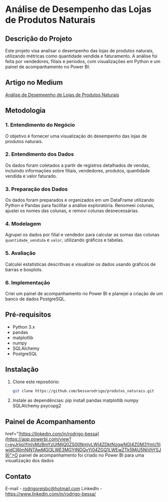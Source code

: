 # Análise de Desempenho das Lojas de Produtos Naturais

## Descrição do Projeto

Este projeto visa analisar o desempenho das lojas de produtos naturais, utilizando métricas como quantidade vendida e faturamento. A análise foi feita por vendedores, filiais e períodos, com visualizações em Python e um painel de acompanhamento no Power BI.

## Artigo no Medium

[Análise de Desempenho de Lojas de Produtos Naturais](https://medium.com/@reisrodri/an%C3%A1lise-de-desempenho-de-lojas-de-produtos-naturais-em-salvador-um-estudo-de-caso-8fe3e39e60c2)

## Metodologia

### 1. Entendimento do Negócio
O objetivo é fornecer uma visualização do desempenho das lojas de produtos naturais.

### 2. Entendimento dos Dados
Os dados foram coletados a partir de registros detalhados de vendas, incluindo informações sobre filiais, vendedores, produtos, quantidade vendida e valor faturado.

### 3. Preparação dos Dados
Os dados foram preparados e organizados em um DataFrame utilizando Python e Pandas para facilitar a análise exploratória. Renomeei colunas, ajustei os nomes das colunas, e removi colunas desnecessárias.

### 4. Modelagem
Agrupei os dados por filial e vendedor para calcular as somas das colunas `quantidade_vendida` e `valor`, utilizando gráficos e tabelas.

### 5. Avaliação
Calculei estatísticas descritivas e visualizei os dados usando gráficos de barras e boxplots.

### 6. Implementação
Criei um painel de acompanhamento no Power BI e planejei a criação de um banco de dados PostgreSQL.

## Pré-requisitos

- Python 3.x
- pandas
- matplotlib
- numpy
- SQLAlchemy
- PostgreSQL

## Instalação

1. Clone este repositório:
   ```bash
   git clone https://github.com/bessarodrigo/produtos_naturais.git

2. Instale as dependências:
pip install pandas matplotlib numpy SQLAlchemy psycopg2

## Painel de Acompanhamento
href="[https://linkedin.com/in/rodrigo-bessa](https://app.powerbi.com/view?r=eyJrIjoiYmIyMzBmYzUtMjQ0ZS00NmIyLWI4ZDktNzgwNGI4ZGM3YmU1IiwidCI6ImNiNTAwMGI3LWE3MGYtNDQyYi04ZGQ1LWEwZTk5MjU5NjVhYSJ9)">O painel de acompanhamento foi criado no Power BI para uma visualização dos dados</a>

## Contato
E-mail - rodrigoreisbc@hotmail.com
LinkedIn - https://www.linkedin.com/in/rodrigo-bessa/
